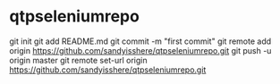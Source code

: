 # qtpseleniumrepo

git init
git add README.md
git commit -m "first commit"
git remote add origin https://github.com/sandyisshere/qtpseleniumrepo.git
git push -u origin master
git remote set-url origin https://github.com/sandyisshere/qtpseleniumrepo.git
